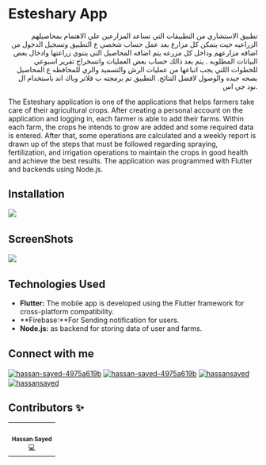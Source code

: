 # Esteshary App


<p align="right">
تطبيق الاستشاري من التطبيقات التي تساعد المزارعين علي الاهتمام بمحاصيلهم الزراعيه حيث يتمكن كل مزارع بعد عمل حساب شخصي ع التطبيق وتسجيل الدخول من اضافه مزارعهم وداخل كل مزرعه يتم اضافه المحاصيل التي يتنوي زراعتها وادخال بعض البيانات المطلوبه .
يتم بعد ذالك حساب بعض العمليات واتسخراج تقرير اسبوعي للخطوات اللتي يجب اتباعها من عمليات الرش والتسميد والري للمحافظه ع المحاصيل بصحه جيده والوصول لافضل النتائج.
التطبيق تم برمجته ب فلاتر وباك اند باستخدام ال نود جي اس.

</p>

<p align="left">
The Esteshary application is one of the applications that helps farmers take care of their agricultural crops. After creating a personal account on the application and logging in, each farmer is able to add their farms. Within each farm, the crops he intends to grow are added and some required data is entered.
After that, some operations are calculated and a weekly report is drawn up of the steps that must be followed regarding spraying, fertilization, and irrigation operations to maintain the crops in good health and achieve the best results.
The application was programmed with Flutter and backends using Node.js.
</p>


## Installation
<a href=""><img src="https://play.google.com/intl/en_us/badges/images/generic/en-play-badge.png"></img></a>

[//]: # (https://play.google.com/intl/en_us/badges/images/generic/en-play-badge.png)

## ScreenShots
 <img src="screans/pages.png" > 



## Technologies Used

- **Flutter:** The mobile app is developed using the Flutter framework for cross-platform compatibility.
- **Firebase:**For Sending notification for users.
- **Node.js:** as backend for storing data of user and farms.


## Connect with me
<p align="left">
<a href="https://linkedin.com/in/hassan-sayed-4975a619b" target="blank"><img align="center" src="https://raw.githubusercontent.com/rahuldkjain/github-profile-readme-generator/master/src/images/icons/Social/linked-in-alt.svg" alt="hassan-sayed-4975a619b" height="30" width="40" /></a>
<a href="https://api.whatsapp.com/send/?phone=%2B201033561845&text&type=phone_number&app_absent=0" target="blank"><img align="center" src="https://upload.wikimedia.org/wikipedia/commons/6/6b/WhatsApp.svg" alt="hassan-sayed-4975a619b" height="30" width="40" /></a>
<a href="https://www.hackerrank.com/hassansayed" target="blank"><img align="center" src="https://raw.githubusercontent.com/rahuldkjain/github-profile-readme-generator/master/src/images/icons/Social/hackerrank.svg" alt="hassansayed" height="30" width="40" /></a>
<a href="https://codeforces.com/profile/hassansayed" target="blank"><img align="center" src="https://raw.githubusercontent.com/rahuldkjain/github-profile-readme-generator/master/src/images/icons/Social/codeforces.svg" alt="hassansayed" height="30" width="40" /></a>
</p>

## Contributors ✨

<table>
  <tr>
    <td align="center"><a href="https://github.com/HassanSayedHassan"><img src="https://avatars.githubusercontent.com/u/68397099?v=4" width="100px;" alt=""/><br /><sub><b>Hassan Sayed</b></sub></a><br /><a  title="Code">💻</a></td>
  </tr>
</table>

[//]: # (## Languages and Tools ✨)

[//]: # (<p align="left"> <a href="https://developer.android.com" target="_blank" rel="noreferrer"> <img src="https://raw.githubusercontent.com/devicons/devicon/master/icons/android/android-original-wordmark.svg" alt="android" width="40" height="40"/> </a> <a href="https://www.cprogramming.com/" target="_blank" rel="noreferrer"> <img src="https://raw.githubusercontent.com/devicons/devicon/master/icons/c/c-original.svg" alt="c" width="40" height="40"/> </a> <a href="https://dart.dev" target="_blank" rel="noreferrer"> <img src="https://www.vectorlogo.zone/logos/dartlang/dartlang-icon.svg" alt="dart" width="40" height="40"/> </a> <a href="https://www.djangoproject.com/" target="_blank" rel="noreferrer"> <img src="https://cdn.worldvectorlogo.com/logos/django.svg" alt="django" width="40" height="40"/> </a> <a href="https://firebase.google.com/" target="_blank" rel="noreferrer"> <img src="https://www.vectorlogo.zone/logos/firebase/firebase-icon.svg" alt="firebase" width="40" height="40"/> </a> <a href="https://flutter.dev" target="_blank" rel="noreferrer"> <img src="https://www.vectorlogo.zone/logos/flutterio/flutterio-icon.svg" alt="flutter" width="40" height="40"/> </a> <a href="https://www.mathworks.com/" target="_blank" rel="noreferrer"> <img src="https://upload.wikimedia.org/wikipedia/commons/2/21/Matlab_Logo.png" alt="matlab" width="40" height="40"/> </a> <a href="https://www.photoshop.com/en" target="_blank" rel="noreferrer"> <img src="https://raw.githubusercontent.com/devicons/devicon/master/icons/photoshop/photoshop-line.svg" alt="photoshop" width="40" height="40"/> </a> <a href="https://www.python.org" target="_blank" rel="noreferrer"> <img src="https://raw.githubusercontent.com/devicons/devicon/master/icons/python/python-original.svg" alt="python" width="40" height="40"/> </a> <a href="https://www.adobe.com/products/xd.html" target="_blank" rel="noreferrer"> <img src="https://cdn.worldvectorlogo.com/logos/adobe-xd.svg" alt="xd" width="40" height="40"/> </a> </p>)

[//]: # ()

